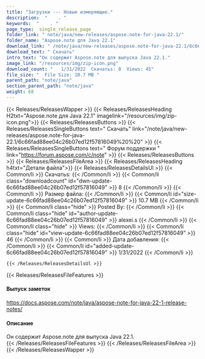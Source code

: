 ```yaml
---
title: "Загрузки --- Новые измеряющие." 
description:  "    . " 
keywords:  "    . " 
page_type:  single_release_page
folder_link: " note/java/new-releases/aspose.note-for-java-22.1/"
folder_name: "Aspose.note для Java 22.1"
download_link: " /note/java/new-releases/aspose.note-for-java-22.1/6c66fad88ee04c26b07ed12f57816049"
download_text: " Скачать"
intro_text: "Он содержит Aspose.note для выпуска Java 22.1."
image_link: "/resources/img/zip-icon.png"
download_count: "   1/31/2022  Скачатьs: 8  Views: 45"
file_size: "  File Size: 10.7 MB "
parent_path: "note/java"
section_parent_path: "note/java"
weight: 68
---
```


{{< Releases/ReleasesWapper >}}
  {{< Releases/ReleasesHeading H2txt="Aspose.note для Java 22.1" imagelink="/resources/img/zip-icon.png">}}
  {{< Releases/ReleasesButtons >}}
    {{< Releases/ReleasesSingleButtons text=" Скачать" link="/note/java/new-releases/aspose.note-for-java-22.1/6c66fad88ee04c26b07ed12f57816049%20%20" >}}
    {{< Releases/ReleasesSingleButtons text=" Форум поддержки " link="https://forum.aspose.com/c/note" >}}
  {{< Releases/ReleasesButtons >}}
  {{< Releases/ReleasesFileArea >}}
    {{< Releases/ReleasesHeading h4txt="Детали файла">}}
    {{< Releases/ReleasesDetailsUl >}}
            {{< Common/li  >}} Скачатьs: {{< /Common/li >}} 
      {{< Common/li class="downloadcount" id="dwn-update-6c66fad88ee04c26b07ed12f57816049" >}} 8 {{< /Common/li >}} 
      {{< Common/li  >}} Размер файла: {{< /Common/li >}} 
      {{< Common/li id="size-update-6c66fad88ee04c26b07ed12f57816049" >}} 10.7 MB {{< /Common/li >}} 
      {{< Common/li  class="hide" >}} Posted By: {{< /Common/li >}} 
      {{< Common/li class="hide" id="author-update-6c66fad88ee04c26b07ed12f57816049" >}} alexei.s {{< /Common/li >}} 
      {{< Common/li class="hide"  >}} Views: {{< /Common/li >}} 
      {{< Common/li class="hide" id="view-update-6c66fad88ee04c26b07ed12f57816049" >}} 46 {{< /Common/li >}} 
      {{< Common/li  >}} Дата добавления: {{< /Common/li >}} 
      {{< Common/li id="added-update-6c66fad88ee04c26b07ed12f57816049" >}} 1/31/2022 {{< /Common/li >}} 

    {{< /Releases/ReleasesDetailsUl >}}

  {{< Releases/ReleasesFileFeatures >}}
      <h4>Выпуск заметок</h4><div><a href="https://docs.aspose.com/note/java/aspose-note-for-java-22-1-release-notes/">https://docs.aspose.com/note/java/aspose-note-for-java-22-1-release-notes/</a></div><h4>Описание</h4><div class="HTMLDescription">Он содержит Aspose.note для выпуска Java 22.1.</div>
  {{< /Releases/ReleasesFileFeatures >}}
 {{< /Releases/ReleasesFileArea >}}
{{< /Releases/ReleasesWapper >}}


